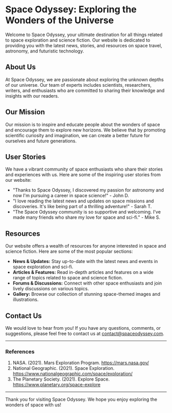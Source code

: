 <!--font:Great Vibes-->

# Space Odyssey: Exploring the Wonders of the Universe

Welcome to Space Odyssey, your ultimate destination for all things related to space exploration and science fiction. Our website is dedicated to providing you with the latest news, stories, and resources on space travel, astronomy, and futuristic technology.

## About Us

At Space Odyssey, we are passionate about exploring the unknown depths of our universe. Our team of experts includes scientists, researchers, writers, and enthusiasts who are committed to sharing their knowledge and insights with our readers.

## Our Mission

Our mission is to inspire and educate people about the wonders of space and encourage them to explore new horizons. We believe that by promoting scientific curiosity and imagination, we can create a better future for ourselves and future generations.

## User Stories

We have a vibrant community of space enthusiasts who share their stories and experiences with us. Here are some of the inspiring user stories from our website:

- "Thanks to Space Odyssey, I discovered my passion for astronomy and now I'm pursuing a career in space science!" - John D.
- "I love reading the latest news and updates on space missions and discoveries. It's like being part of a thrilling adventure!" - Sarah T.
- "The Space Odyssey community is so supportive and welcoming. I've made many friends who share my love for space and sci-fi." - Mike S.

## Resources

Our website offers a wealth of resources for anyone interested in space and science fiction. Here are some of the most popular sections:

- **News & Updates:** Stay up-to-date with the latest news and events in space exploration and sci-fi.
- **Articles & Features:** Read in-depth articles and features on a wide range of topics related to space and science fiction.
- **Forums & Discussions:** Connect with other space enthusiasts and join lively discussions on various topics.
- **Gallery:** Browse our collection of stunning space-themed images and illustrations.

## Contact Us

We would love to hear from you! If you have any questions, comments, or suggestions, please feel free to contact us at [contact@spaceodyssey.com](mailto:contact@spaceodyssey.com).

---

### References

1. NASA. (2021). Mars Exploration Program. https://mars.nasa.gov/
2. National Geographic. (2021). Space Exploration. https://www.nationalgeographic.com/space/exploration/
3. The Planetary Society. (2021). Explore Space. https://www.planetary.org/space-explore

---

Thank you for visiting Space Odyssey. We hope you enjoy exploring the wonders of space with us!

<!--

Write me content for website with wallpaper which alt text is:

"A stylized depiction of a spacecraft in orbit around a distant planet or moon, with dramatic lighting and shadows."

The name/title of the page should not be 1:1 copy of the alt text but rather a real content of the website which is using this wallpaper.

- Use markdown format 
- Start with heading
- Heading should be short and concise
- The content should look like a real website 
- The website should not be about the wallpaper, wallpaper is just a related background
- Heading should be contain work "wallpaper" or "background"
- Include real sections like references, contact, user stories, etc. use things relevant to the page purpose.
- Feel free to use structure like headings, bullets, numbering, blockquotes, paragraphs, horizontal lines, etc.
- You can use formatting like bold or _italic_
- You can include UTF-8 emojis
- Links should be only #hash anchors (and you can refer to the document itself)
- Do not include images


---


# Space Odyssey Wallpaper

Welcome to Space Odyssey, your ultimate destination for all things related to space exploration and science fiction. Our website is dedicated to providing you with the latest news, stories, and resources on space travel, astronomy, and futuristic technology.

## About Us

At Space Odyssey, we are passionate about exploring the unknown depths of our universe. Our team of experts includes scientists, researchers, writers, and enthusiasts who are committed to sharing their knowledge and insights with our readers.

## Our Mission

Our mission is to inspire and educate people about the wonders of space and encourage them to explore new horizons. We believe that by promoting scientific curiosity and imagination, we can create a better future for ourselves and future generations.

## User Stories

We have a vibrant community of space enthusiasts who share their stories and experiences with us. Here are some of the inspiring user stories from our website:

- "Thanks to Space Odyssey, I discovered my passion for astronomy and now I'm pursuing a career in space science!" - John D.
- "I love reading the latest news and updates on space missions and discoveries. It's like being part of a thrilling adventure!" - Sarah T.
- "The Space Odyssey community is so supportive and welcoming. I've made many friends who share my love for space and sci-fi." - Mike S.

## Resources

Our website offers a wealth of resources for anyone interested in space and science fiction. Here are some of the most popular sections:

- **News & Updates:** Stay up-to-date with the latest news and events in space exploration and sci-fi.
- **Articles & Features:** Read in-depth articles and features on a wide range of topics related to space and science fiction.
- **Forums & Discussions:** Connect with other space enthusiasts and join lively discussions on various topics.
- **Gallery & Wallpapers:** Browse our collection of stunning space-themed wallpapers and download them for free.

## Contact Us

We would love to hear from you! If you have any questions, comments, or suggestions, please feel free to contact us at [contact@spaceodyssey.com](mailto:contact@spaceodyssey.com).

---

### References

1. NASA. (2021). Mars Exploration Program. https://mars.nasa.gov/
2. National Geographic. (2021). Space Exploration. https://www.nationalgeographic.com/space/exploration/
3. The Planetary Society. (2021). Explore Space. https://www.planetary.org/space-explore

---

Thank you for visiting Space Odyssey. We hope you enjoy exploring the wonders of space with us!


---


Heading should not include word "wallpaper". The website should not be about the wallpaper itself, wallpaper is just a related background, rewrite whole content.


---


# Space Odyssey: Exploring the Wonders of the Universe

Welcome to Space Odyssey, your ultimate destination for all things related to space exploration and science fiction. Our website is dedicated to providing you with the latest news, stories, and resources on space travel, astronomy, and futuristic technology.

## About Us

At Space Odyssey, we are passionate about exploring the unknown depths of our universe. Our team of experts includes scientists, researchers, writers, and enthusiasts who are committed to sharing their knowledge and insights with our readers.

## Our Mission

Our mission is to inspire and educate people about the wonders of space and encourage them to explore new horizons. We believe that by promoting scientific curiosity and imagination, we can create a better future for ourselves and future generations.

## User Stories

We have a vibrant community of space enthusiasts who share their stories and experiences with us. Here are some of the inspiring user stories from our website:

- "Thanks to Space Odyssey, I discovered my passion for astronomy and now I'm pursuing a career in space science!" - John D.
- "I love reading the latest news and updates on space missions and discoveries. It's like being part of a thrilling adventure!" - Sarah T.
- "The Space Odyssey community is so supportive and welcoming. I've made many friends who share my love for space and sci-fi." - Mike S.

## Resources

Our website offers a wealth of resources for anyone interested in space and science fiction. Here are some of the most popular sections:

- **News & Updates:** Stay up-to-date with the latest news and events in space exploration and sci-fi.
- **Articles & Features:** Read in-depth articles and features on a wide range of topics related to space and science fiction.
- **Forums & Discussions:** Connect with other space enthusiasts and join lively discussions on various topics.
- **Gallery:** Browse our collection of stunning space-themed images and illustrations.

## Contact Us

We would love to hear from you! If you have any questions, comments, or suggestions, please feel free to contact us at [contact@spaceodyssey.com](mailto:contact@spaceodyssey.com).

---

### References

1. NASA. (2021). Mars Exploration Program. https://mars.nasa.gov/
2. National Geographic. (2021). Space Exploration. https://www.nationalgeographic.com/space/exploration/
3. The Planetary Society. (2021). Explore Space. https://www.planetary.org/space-explore

---

Thank you for visiting Space Odyssey. We hope you enjoy exploring the wonders of space with us!

-->
